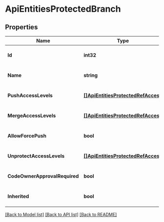 # ApiEntitiesProtectedBranch

## Properties
Name | Type | Description | Notes
------------ | ------------- | ------------- | -------------
**Id** | **int32** |  | [optional] [default to null]
**Name** | **string** |  | [optional] [default to null]
**PushAccessLevels** | [**[]ApiEntitiesProtectedRefAccess**](API_Entities_ProtectedRefAccess.md) |  | [optional] [default to null]
**MergeAccessLevels** | [**[]ApiEntitiesProtectedRefAccess**](API_Entities_ProtectedRefAccess.md) |  | [optional] [default to null]
**AllowForcePush** | **bool** |  | [optional] [default to null]
**UnprotectAccessLevels** | [**[]ApiEntitiesProtectedRefAccess**](API_Entities_ProtectedRefAccess.md) |  | [optional] [default to null]
**CodeOwnerApprovalRequired** | **bool** |  | [optional] [default to null]
**Inherited** | **bool** |  | [optional] [default to null]

[[Back to Model list]](../README.md#documentation-for-models) [[Back to API list]](../README.md#documentation-for-api-endpoints) [[Back to README]](../README.md)


